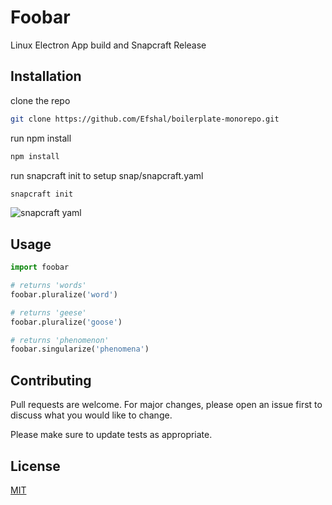 # Foobar

Linux Electron App build and Snapcraft Release
## Installation

clone the repo 
```bash
git clone https://github.com/Efshal/boilerplate-monorepo.git
```
run npm install
```bash
npm install
```
run snapcraft init to setup snap/snapcraft.yaml
```bash
snapcraft init
```
![snapcraft yaml](https://user-images.githubusercontent.com/42158443/147403528-eac9be0a-f3ba-4de2-ad34-38daae020ca9.png)

## Usage

```python
import foobar

# returns 'words'
foobar.pluralize('word')

# returns 'geese'
foobar.pluralize('goose')

# returns 'phenomenon'
foobar.singularize('phenomena')
```

## Contributing
Pull requests are welcome. For major changes, please open an issue first to discuss what you would like to change.

Please make sure to update tests as appropriate.

## License
[MIT](https://choosealicense.com/licenses/mit/)
